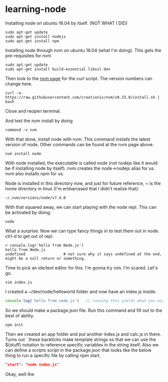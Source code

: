 # learning-node

Installing node on ubuntu 16.04 by itself. (NOT WHAT I DID)
```console
sudo apt-get update
sudo apt-get install nodejs
sudo apt-get install npm
```

Installing node through nvm on ubuntu 16.04 (what I'm doing). 
This gets the pre-requisites for nvm
```console
sudo apt-get update
sudo apt-get install build-essential libssl-dev
```

Then look to the [nvm page](https://github.com/creationix/nvm) for the curl script. The version numbers can change here.
```console
curl -o- https://raw.githubusercontent.com/creationix/nvm/v0.33.0/install.sh | bash
```
Close and reopen terminal.

And test the nvm install by doing
```console
command -v nvm
```

With that done, install node with nvm. This command installs the latest version of node. Other commands can be found at the nvm page above.
```console
nvm install node
```

With node installed, the executable is called node (not nodejs like it would be if installing node by itself). nvm creates the node->nodejs alias for us. nvm also installs npm for us.


Node is installed in this directory now, and just for future reference, ~ is the home directory in linux (I'm embarrased that I didn't realize that):
```console
~/.nvm/versions/node/v7.4.0
```


With that squared away, we can start playing with the node repl. This can be activated by doing:
```console
node
```

What a surprise. Now we can type fancy things in to test them out in node. ctrl-d to get out of repl.
```console
> console.log('hello from Node.js')
hello from Node.js  
undefined                 # not sure why it says undefined at the end, might be a null return or something.
```

Time to pick an ide/text editor for this. I'm gonna try vim. I'm scared. Let's go.
```console
vim index.js
```

I created a ~/dev/node/helloworld folder and now have an index.js inside.
```javascript
console.log('hello from node.js')   // running this yields what you might expect
```

So we should make a package.json file. Run this command and fill out to the best of ability.
```console
npm init
```


Then we created an app folder and put another index.js and calc.js in there. Turns out \` these backticks make template strings so that we can use the ${stuff} notation to reference specific variables in the string itself. Also we  can define a scripts script in the package.json that looks like the below thing to run a specific file by calling npm start.
```json
"start": "node index.js"
```

Okay, well the 
